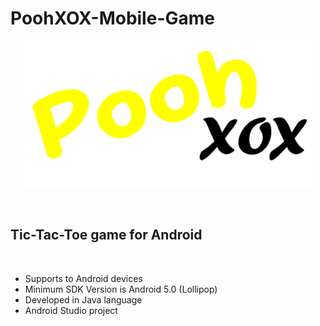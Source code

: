 # PoohXOX-Mobile-Game
<p align="center">
  <img align="center" src="https://github.com/PoornaSenadheera100/PoohXOX-Mobile-Game/blob/main/app/src/main/res/drawable/poohxoxlabel.png">
</p>

</br>

## Tic-Tac-Toe game for Android

</br>

- Supports to Android devices
- Minimum SDK Version is Android 5.0 (Lollipop)
- Developed in Java language
- Android Studio project
